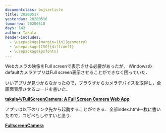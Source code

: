 ```yaml
---
documentclass: bxjsarticle
title: 20200517
yesterday: 20200516
tomorrow: 20200518
days: 142
author: Takala
header-includes:
  - \usepackage[margin=1in]{geometry}
  - \usepackage[ISO]{diffcoeff}
  - \usepackage{pxfonts}
---
```



Webカメラの映像をFull screenで表示させる必要があったが，
WindowsのdefaultカメラアプリはFull screen表示させることができなく困っていた．


いいアプリが見つからなかったので，ブラウザからカメラデバイスを取得し，全画面表示させるコードを書いた．

**[takala4/FullScreenCamera: A Full Screen Camera Web App](https://github.com/takala4/FullScreenCamera)**


アプリは以下のリンク先から起動することができる．全部index.html一枚に書いたので，コピペもしやすいと思う．

**[FullscreenCamera](https://takala4.github.io/FullScreenCamera/)**


